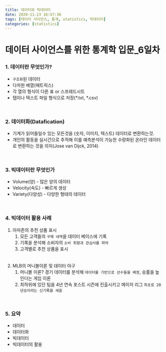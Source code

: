 ```yaml
---
title: 데이터와 빅데이터
date: 2020-11-23 16:57:36
tags: [데이터 사이언스, 통계, statistics, 빅데이터]
categories: [statistics]
---
```

# 데이터 사이언스를 위한 통계학 입문_6일차

 ### 1. 데이터란 무엇인가?

- `구조화`된 데이터
- 다차원 배열(매트릭스)
- 각 열의 형식이 다른 표 or 스프레드시트
- 탭이나 텍스트 파일 형식으로 저장(*.txt, *.csv)

<br>

### 2. 데이터화(Datafication)

- 기계가 읽어들일수 있는 모든것을 (숫자, 이미지, 텍스트) 데이터로 변환하는것.
- 개인의 활동을 실시간으로 추적해 이를 예측분석이 가능한 수량화된 온라인 데이터로 변환하는 것을 의미(Jose van Dijck, 2014)

<br>

### 3. 빅데이터란 무엇인가

- Volume(양) -  많은 양의 데이터
- Velocity(속도) - 빠르게 생성
- Variety(다양성) - 다양한 형태의 데이터

<br>

### 4. 빅데이터 활용 사례

1. 아마존의 추천 상품 표시
   1. 모든 고객들의 `구매 내역`을 데이터 베이스에 기록
   2. 기록을 분석해 소비자의 `소비 취향과 관심사를 파악`
   3. 고객별로 추천 상품을 표시
   <br>
      <br>
2. MLB의 머니볼이론 및 데이터 야구
   1. 머니볼 이론? 경기 데이터를 분석해 `데이터를 기반으로 선수들을 배정`, 승률을 높인다는 게임 이론
   2. 최하위에 있던 팀을 4년 연속 포스트 시즌에 진출시키고 메이저 리그 `최초로 20년승이라는 신기록을 세움`

</br>

### 5. 요약

- 데이터
- 데이터화
- 빅데이터
- 빅데이터의 활용

